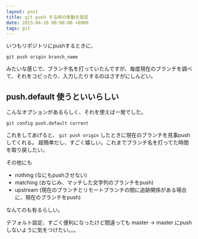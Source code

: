 ```yaml
---
layout: post
title: git push する時の挙動を設定
date: 2013-04-26 00:00:00 +0900
tags: git
---
```

いつもリポジトリにpushするときに、

```
git push origin branch_name
```

みたいな感じで、ブランチ名を打っていたんですが、毎度現在のブランチを調べて、それをコピったり、入力したりするのはさすがにしんどい。


## push.default 使うといいらしい

こんなオプションがあるらしく、それを使えば一発でした。

```
git config push.default current
```

これをしてあげると、 ```git push origin``` したときに現在のブランチを見事pushしてくれる。
超簡単だし、すごく嬉しい。これまでブランチ名を打ってた時間を取り戻したい。

その他にも

- nothing (なにもpushさせない)
- matching (おなじみ、マッチした文字列のブランチをpush)
- upstream (現在のブランチとリモートブランチの間に追跡関係がある場合に、現在のブランチをpush)

なんてのも有るらしい。

デフォルト設定、すごく便利になったけど間違っても master -> master にpushしないように気をつけたい。。。